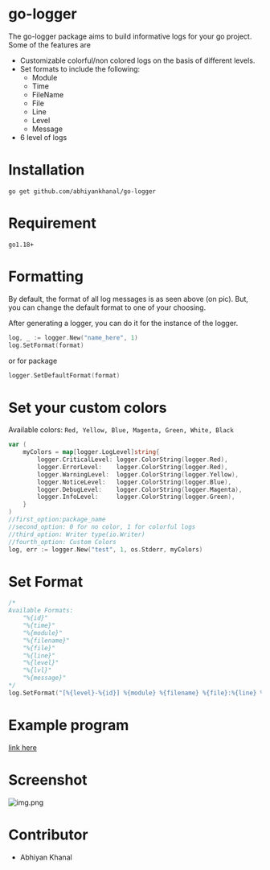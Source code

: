 # go-logger
The go-logger package aims to build informative logs for your go project.
Some of the features are
- Customizable colorful/non colored logs on the basis of different levels.
- Set formats to include the following:
    - Module
    - Time
    - FileName
    - File
    - Line
    - Level
    - Message
- 6 level of logs

# Installation
```
go get github.com/abhiyankhanal/go-logger
```

# Requirement
```
go1.18+
```

# Formatting

By default, the format of all log messages is as seen above (on pic).
But, you can change the default format to one of your choosing.

After generating a logger, you can do it for the instance of the logger.
```go
log, _ := logger.New("name_here", 1)
log.SetFormat(format)
```
or for package
```go
logger.SetDefaultFormat(format)
```

# Set your custom colors
Available colors:
`Red, Yellow, Blue, Magenta, Green, White, Black`
```go
var (
	myColors = map[logger.LogLevel]string{
		logger.CriticalLevel: logger.ColorString(logger.Red),
		logger.ErrorLevel:    logger.ColorString(logger.Red),
		logger.WarningLevel:  logger.ColorString(logger.Yellow),
		logger.NoticeLevel:   logger.ColorString(logger.Blue),
		logger.DebugLevel:    logger.ColorString(logger.Magenta),
		logger.InfoLevel:     logger.ColorString(logger.Green),
	}
)
//first_option:package_name
//second_option: 0 for no color, 1 for colorful logs
//third_option: Writer type(io.Writer)
//fourth_option: Custom Colors
log, err := logger.New("test", 1, os.Stderr, myColors)
```
# Set Format
```go
/*
Available Formats:
	"%{id}"
	"%{time}"
	"%{module}"
	"%{filename}"
	"%{file}"
	"%{line}"
	"%{level}"
	"%{lvl}"
	"%{message}"
*/
log.SetFormat("[%{level}-%{id}] %{module} %{filename} %{file}:%{line} %{message}")
```
# Example program
[link here](https://github.com/abhiyankhanal/go-logger/blob/master/example/main.go)

# Screenshot
![img.png](img.png)

# Contributor
- Abhiyan Khanal
